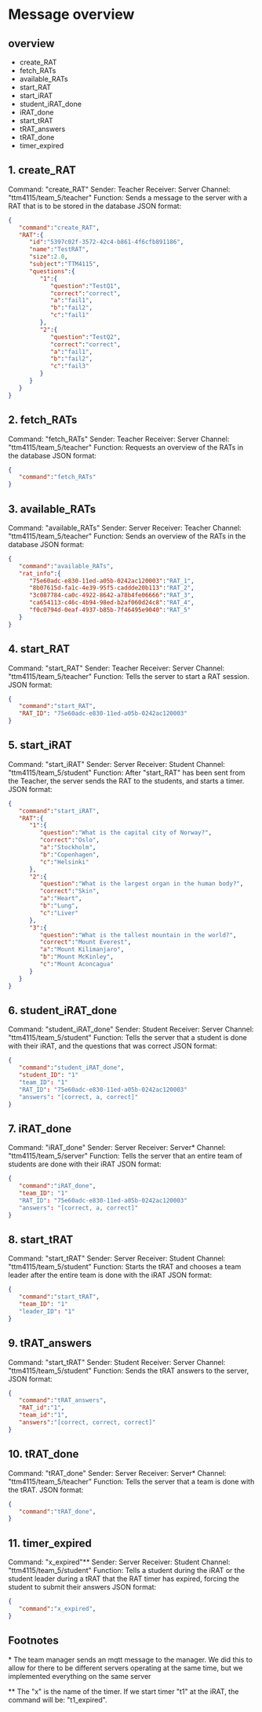 
# Message overview

## overview
- create_RAT
- fetch_RATs
- available_RATs
- start_RAT
- start_iRAT
- student_iRAT_done
- iRAT_done
- start_tRAT
- tRAT_answers
- tRAT_done
- timer_expired


## 1. create_RAT

Command: "create_RAT"
Sender: Teacher
Receiver: Server
Channel: "ttm4115/team_5/teacher"
Function: Sends a message to the server with a RAT that is to be stored in the database
JSON format:
```json
{
   "command":"create_RAT",
   "RAT":{
      "id":"5397c02f-3572-42c4-b861-4f6cfb891186",
      "name":"TestRAT",
      "size":2.0,
      "subject":"TTM4115",
      "questions":{
         "1":{
            "question":"TestQ1",
            "correct":"correct",
            "a":"fail1",
            "b":"fail2",
            "c":"fail1"
         },
         "2":{
            "question":"TestQ2",
            "correct":"correct",
            "a":"fail1",
            "b":"fail2",
            "c":"fail3"
         }
      }
   }
}
```


## 2. fetch_RATs

Command: "fetch_RATs"
Sender: Teacher
Receiver: Server
Channel: "ttm4115/team_5/teacher"
Function: Requests an overview of the RATs in the database
JSON format:
```json
{
   "command":"fetch_RATs"
}
```


## 3. available_RATs
Command: "available_RATs"
Sender: Server
Receiver: Teacher
Channel: "ttm4115/team_5/teacher"
Function: Sends an overview of the RATs in the database
JSON format: 
```json
{
   "command":"available_RATs",
   "rat_info":{
      "75e60adc-e830-11ed-a05b-0242ac120003":"RAT_1",
      "8b07615d-fa1c-4e39-95f5-caddde20b113":"RAT_2",
      "3c087784-ca0c-4922-8642-a78b4fe06666":"RAT_3",
      "ca654113-c46c-4b94-98ed-b2af060d24c8":"RAT_4",
      "f0c0794d-0eaf-4937-b85b-7f46495e9040":"RAT_5"
   }
}
```

## 4. start_RAT
Command: "start_RAT"
Sender: Teacher
Receiver: Server
Channel: "ttm4115/team_5/teacher"
Function: Tells the server to start a RAT session.
JSON format:

```json
{
   "command":"start_RAT",
   "RAT_ID": "75e60adc-e830-11ed-a05b-0242ac120003"
}
```
## 5. start_iRAT
Command: "start_iRAT"
Sender: Server
Receiver: Student
Channel: "ttm4115/team_5/student"
Function: After "start_RAT" has been sent from the Teacher, the server sends the RAT to the students, and starts a timer. 
JSON format:
```json
{
   "command":"start_iRAT",
   "RAT":{
      "1":{
         "question":"What is the capital city of Norway?",
         "correct":"Oslo",
         "a":"Stockholm",
         "b":"Copenhagen",
         "c":"Helsinki"
      },
      "2":{
         "question":"What is the largest organ in the human body?",
         "correct":"Skin",
         "a":"Heart",
         "b":"Lung",
         "c":"Liver"
      },
      "3":{
         "question":"What is the tallest mountain in the world?",
         "correct":"Mount Everest",
         "a":"Mount Kilimanjaro",
         "b":"Mount McKinley",
         "c":"Mount Aconcagua"
      }
   }
}
```

## 6. student_iRAT_done
Command: "student_iRAT_done"
Sender: Student
Receiver: Server
Channel: "ttm4115/team_5/student"
Function: Tells the server that a student is done with their iRAT, and the questions that was correct
JSON format:

```json
{
   "command":"student_iRAT_done",
   "student_ID": "1"
   "team_ID": "1"
   "RAT_ID": "75e60adc-e830-11ed-a05b-0242ac120003"
   "answers": "[correct, a, correct]"
}
```

## 7. iRAT_done
Command: "iRAT_done"
Sender: Server
Receiver: Server*
Channel: "ttm4115/team_5/server"
Function: Tells the server that an entire team of students are done with their iRAT
JSON format:

```json
{
   "command":"iRAT_done",
   "team_ID": "1"
   "RAT_ID": "75e60adc-e830-11ed-a05b-0242ac120003"
   "answers": "[correct, a, correct]"
}
```

## 8. start_tRAT
Command: "start_tRAT"
Sender: Server
Receiver: Student
Channel: "ttm4115/team_5/student"
Function: Starts the tRAT and chooses a team leader after the entire team is done with the iRAT
JSON format:

```json
{
   "command":"start_tRAT",
   "team_ID": "1"
   "leader_ID": "1"
}
```
## 9. tRAT_answers
Command: "start_tRAT"
Sender: Student
Receiver: Server
Channel: "ttm4115/team_5/student"
Function: Sends the tRAT answers to the server,
JSON format:

```json
{
   "command":"tRAT_answers",
   "RAT_id":"1",
   "team_id":"1",
   "answers":"[correct, correct, correct]"
}
```
## 10. tRAT_done
Command: "tRAT_done"
Sender: Server
Receiver: Server*
Channel: "ttm4115/team_5/teacher"
Function: Tells the server that a team is done with the tRAT.
JSON format:

```json
{
   "command":"tRAT_done",
}
```
## 11. timer_expired
Command: "x_expired"**
Sender: Server
Receiver: Student
Channel: "ttm4115/team_5/student"
Function: Tells a student during the iRAT or the student leader during a tRAT that the RAT timer has expired, forcing the student to submit their answers
JSON format:

```json
{
   "command":"x_expired",
}
```
## Footnotes
\*  The team manager sends an mqtt message to the manager. We did this to allow for there to be different servers operating at the same time, but we implemented everything on the same server

\** The "x" is the name of the timer. If we start timer "t1" at the iRAT, the command will be: "t1_expired". 